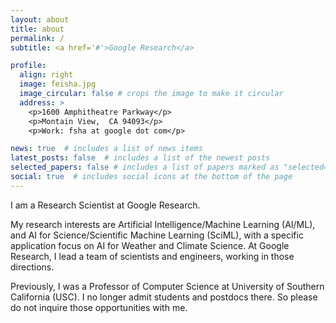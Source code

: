 ```yaml
---
layout: about
title: about
permalink: /
subtitle: <a href='#'>Google Research</a> 

profile:
  align: right
  image: feisha.jpg
  image_circular: false # crops the image to make it circular
  address: >
    <p>1600 Amphitheatre Parkway</p>
    <p>Montain View,  CA 94093</p>
    <p>Work: fsha at google dot com</p>

news: true  # includes a list of news items
latest_posts: false  # includes a list of the newest posts
selected_papers: false # includes a list of papers marked as "selected={true}"
social: true  # includes social icons at the bottom of the page
---
```


I am a Research Scientist at Google Research. 

My research interests are Artificial Intelligence/Machine Learning (AI/ML), and AI for Science/Scientific Machine Learning (SciML), with a specific application focus on AI for Weather and Climate Science.  At Google Research, I lead a team of scientists and engineers, working in those directions. 

Previously, I was a Professor of Computer Science at University of Southern California (USC). I no longer admit students and postdocs there. So please do not inquire those opportunities with me.
